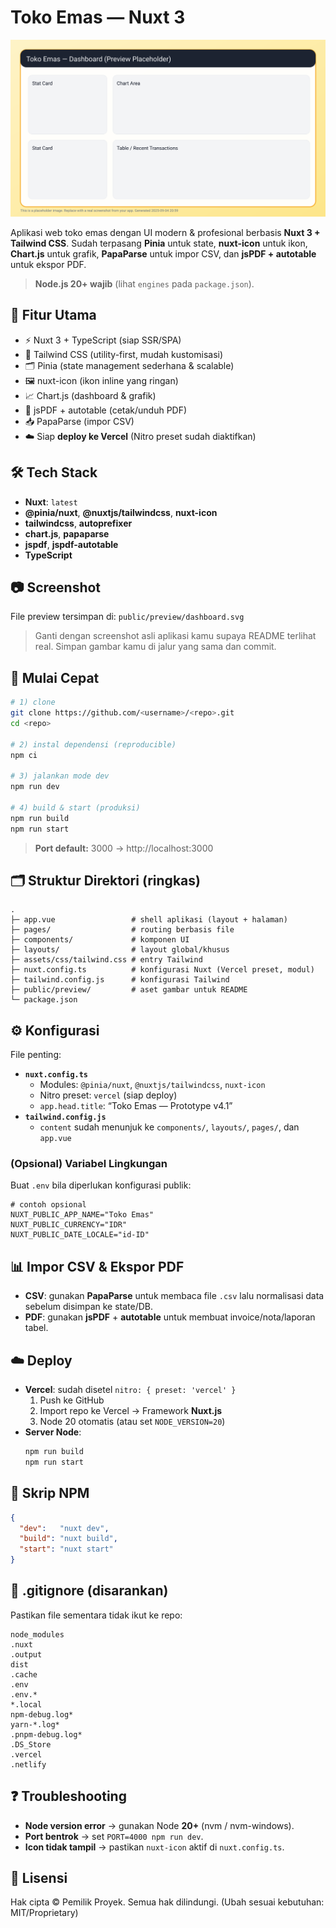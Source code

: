 # Toko Emas — Nuxt 3

![Dashboard Preview – Toko Emas](./public/preview/dashboard.svg)

Aplikasi web toko emas dengan UI modern & profesional berbasis **Nuxt 3 + Tailwind CSS**. Sudah terpasang **Pinia** untuk state, **nuxt-icon** untuk ikon, **Chart.js** untuk grafik, **PapaParse** untuk impor CSV, dan **jsPDF + autotable** untuk ekspor PDF.

> **Node.js 20+ wajib** (lihat `engines` pada `package.json`).

## 🎯 Fitur Utama
- ⚡️ Nuxt 3 + TypeScript (siap SSR/SPA)
- 🎨 Tailwind CSS (utility-first, mudah kustomisasi)
- 🗂️ Pinia (state management sederhana & scalable)
- 🖼️ nuxt-icon (ikon inline yang ringan)
- 📈 Chart.js (dashboard & grafik)
- 📄 jsPDF + autotable (cetak/unduh PDF)
- 📥 PapaParse (impor CSV)
- ☁️ Siap **deploy ke Vercel** (Nitro preset sudah diaktifkan)

## 🛠️ Tech Stack
- **Nuxt**: `latest`
- **@pinia/nuxt**, **@nuxtjs/tailwindcss**, **nuxt-icon**
- **tailwindcss**, **autoprefixer**
- **chart.js**, **papaparse**
- **jspdf**, **jspdf-autotable**
- **TypeScript**

## 📷 Screenshot
File preview tersimpan di: `public/preview/dashboard.svg`  
> Ganti dengan screenshot asli aplikasi kamu supaya README terlihat real. Simpan gambar kamu di jalur yang sama dan commit.

## 🚀 Mulai Cepat
```bash
# 1) clone
git clone https://github.com/<username>/<repo>.git
cd <repo>

# 2) instal dependensi (reproducible)
npm ci

# 3) jalankan mode dev
npm run dev

# 4) build & start (produksi)
npm run build
npm run start
```

> **Port default:** 3000 → http://localhost:3000

## 🗂️ Struktur Direktori (ringkas)
```
.
├─ app.vue                 # shell aplikasi (layout + halaman)
├─ pages/                  # routing berbasis file
├─ components/             # komponen UI
├─ layouts/                # layout global/khusus
├─ assets/css/tailwind.css # entry Tailwind
├─ nuxt.config.ts          # konfigurasi Nuxt (Vercel preset, modul)
├─ tailwind.config.js      # konfigurasi Tailwind
├─ public/preview/         # aset gambar untuk README
└─ package.json
```

## ⚙️ Konfigurasi
File penting:
- **`nuxt.config.ts`**
  - Modules: `@pinia/nuxt`, `@nuxtjs/tailwindcss`, `nuxt-icon`
  - Nitro preset: `vercel` (siap deploy)
  - `app.head.title`: “Toko Emas — Prototype v4.1”
- **`tailwind.config.js`**
  - `content` sudah menunjuk ke `components/`, `layouts/`, `pages/`, dan `app.vue`

### (Opsional) Variabel Lingkungan
Buat `.env` bila diperlukan konfigurasi publik:
```env
# contoh opsional
NUXT_PUBLIC_APP_NAME="Toko Emas"
NUXT_PUBLIC_CURRENCY="IDR"
NUXT_PUBLIC_DATE_LOCALE="id-ID"
```

## 📊 Impor CSV & Ekspor PDF
- **CSV**: gunakan **PapaParse** untuk membaca file `.csv` lalu normalisasi data sebelum disimpan ke state/DB.
- **PDF**: gunakan **jsPDF** + **autotable** untuk membuat invoice/nota/laporan tabel.

## ☁️ Deploy
- **Vercel**: sudah disetel `nitro: { preset: 'vercel' }`
  1. Push ke GitHub
  2. Import repo ke Vercel → Framework **Nuxt.js**
  3. Node 20 otomatis (atau set `NODE_VERSION=20`)
- **Server Node**:
  ```bash
  npm run build
  npm run start
  ```

## 🧩 Skrip NPM
```json
{
  "dev":   "nuxt dev",
  "build": "nuxt build",
  "start": "nuxt start"
}
```

## 🧹 .gitignore (disarankan)
Pastikan file sementara tidak ikut ke repo:
```
node_modules
.nuxt
.output
dist
.cache
.env
.env.*
*.local
npm-debug.log*
yarn-*.log*
.pnpm-debug.log*
.DS_Store
.vercel
.netlify
```

## ❓ Troubleshooting
- **Node version error** → gunakan Node **20+** (nvm / nvm-windows).
- **Port bentrok** → set `PORT=4000 npm run dev`.
- **Icon tidak tampil** → pastikan `nuxt-icon` aktif di `nuxt.config.ts`.

## 📄 Lisensi
Hak cipta © Pemilik Proyek. Semua hak dilindungi. (Ubah sesuai kebutuhan: MIT/Proprietary)
